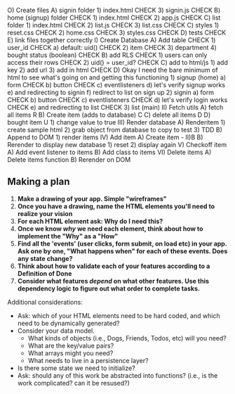 O) Create files
    A) signin folder
        1) index.html   CHECK
        3) signin.js    CHECK
    B) home (signup) folder CHECK
        1) index.html   CHECK
        2) app.js   CHECK
    C) list folder
        1) index.html   CHECK
        2) list.js  CHECK
        3) list.css CHECK
    C) styles
        1) reset.css    CHECK
        2) home.css CHECK
        3) styles.css   CHECK
    D)  tests   CHECK
    E) link files together correctly
I) Create Database
    A) Add table    CHECK
        1) user_id  CHECK
            a) default: uid()   CHECK
        2) item CHECK
        3) department
        4) bought status (boolean)  CHECK
    B) add RLS  CHECK
        1) users can only access their rows CHECK
        2) uid() = user_id? CHECK
    C) add to html/js
        1) add key
        2) add url
        3) add in html  CHECK
    D) Okay I need the bare minimum of html to see what's going on and getting this functioning
        1) signup (home)
            a) form CHECK
            b) button   CHECK
            c) eventlisteners
            d) let's verify signup works
            e) and redirecting to signin
            f) redirect to list on sign up
        2) signin
            a) form CHECK
            b) button   CHECK
            c) eventlisteners   CHECK
            d) let's verify login works CHECK
            e) and redirecting to list  CHECK
        3) list (main)
II) Fetch utils
    A) fetch all items                      R
    B) Create item (adds to database)       C
    C) delete all items                     D
    D) bought item                          U
        1) change value to true
III) Render database
    A) Renderitem
        1) create sample html
        2) grab object from database to copy to test
        3) TDD
    B) Append to DOM
        1) render items
IV) Add item
    A) Create item - II)B
    B) Rerender to display new database
        1) reset
        2) display again
V) Checkoff item
    A) Add event listener to items
    B) Add class to items
VI) Delete items
    A) Delete items function
    B) Rerender on DOM

## Making a plan

1. **Make a drawing of your app. Simple "wireframes"**
1. **Once you have a drawing, name the HTML elements you'll need to realize your vision**
1. **For each HTML element ask: Why do I need this?**
1. **Once we know _why_ we need each element, think about how to implement the "Why" as a "How"**
1. **Find all the 'events' (user clicks, form submit, on load etc) in your app. Ask one by one, "What happens when" for each of these events. Does any state change?**
1. **Think about how to validate each of your features according to a Definition of Done**
1. **Consider what features _depend_ on what other features. Use this dependency logic to figure out what order to complete tasks.**

Additional considerations:

-   Ask: which of your HTML elements need to be hard coded, and which need to be dynamically generated?
-   Consider your data model.
    -   What kinds of objects (i.e., Dogs, Friends, Todos, etc) will you need?
    -   What are the key/value pairs?
    -   What arrays might you need?
    -   What needs to live in a persistence layer?
-   Is there some state we need to initialize?
-   Ask: should any of this work be abstracted into functions? (i.e., is the work complicated? can it be resused?)

